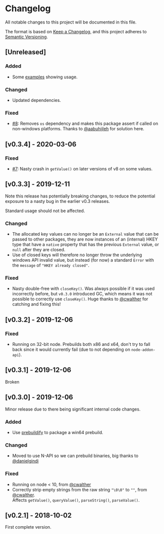 # Changelog

All notable changes to this project will be documented in this file.

The format is based on [Keep a Changelog](https://keepachangelog.com/en/1.0.0/),
and this project adheres to [Semantic Versioning](https://semver.org/spec/v2.0.0.html).

## [Unreleased]

### Added

- Some [examples]() showing usage.

### Changed

- Updated dependencies.

### Fixed

- [#8](https://github.com/simonbuchan/native-reg/issues/8): Removes `os` dependency and makes this package
  assert if called on non-windows platforms. Thanks to [@aabuhijleh](https://github.com/aabuhijleh) for solution here.

## [v0.3.4] - 2020-03-06

### Fixed

- [#7](https://github.com/simonbuchan/native-reg/issues/7): Nasty crash in `getValue()` on later versions of v8 on some values.

## [v0.3.3] - 2019-12-11

Note this release has potentially breaking changes, to reduce the
potential exposure to a nasty bug in the earlier v0.3 releases.

Standard usage should not be affected.

### Changed
 
- The allocated key values can no longer be an `External` value
  that can be passed to other packages, they are now instances
  of an (internal) HKEY type that have a `native` property that
  has the previous `External` value, or `null` after they are closed.
- Use of closed keys will therefore no longer throw the underlying
  windows API invalid value, but instead (for now) a standard `Error`
  with the `message` of `"HKEY already closed"`.

### Fixed

- Nasty double-free with `closeKey()`. Was always possible if
  it was used incorrectly before, but `v0.3.0` introduced
  GC, which means it was not possible to correctly use
  `closeKey()`. Huge thanks to [@cwalther](https://github.com/cwalther)
  for catching and fixing this!

## [v0.3.2] - 2019-12-06

### Fixed

- Running on 32-bit node. Prebuilds both x86 and x64,
  don't try to fall back since it would currently fail
  (due to not depending on `node-addon-api`).

## [v0.3.1] - 2019-12-06

Broken

## [v0.3.0] - 2019-12-06

Minor release due to there being significant internal code changes.

### Added

- Use [prebuildify](https://github.com/prebuild/prebuildify) to
  package a win64 prebuild.

### Changed

- Moved to use N-API so we can prebuild binaries, big thanks to [@danielgindi](https://github.com/danielgindi)

### Fixed

- Running on node < 10, from [@cwalther](https://github.com/cwalther)
- Correctly strip empty strings from the raw string `"\0\0"` to `""`, from [@cwalther](https://github.com/cwalther).  
  Affects `getValue()`, `queryValue()`, `parseString()`, `parseValue()`.

## [v0.2.1] - 2018-10-02

First complete version.
